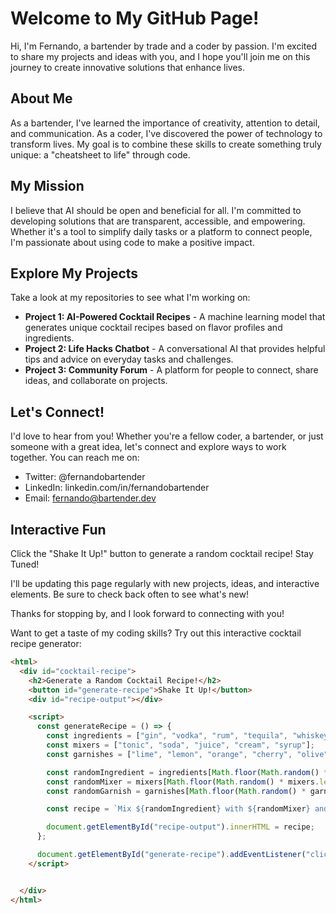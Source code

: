 # Welcome to My GitHub Page!

Hi, I'm Fernando, a bartender by trade and a coder by passion. I'm excited to share my projects and ideas with you, and I hope you'll join me on this journey to create innovative solutions that enhance lives.

## About Me

As a bartender, I've learned the importance of creativity, attention to detail, and communication. As a coder, I've discovered the power of technology to transform lives. My goal is to combine these skills to create something truly unique: a "cheatsheet to life" through code.

## My Mission

I believe that AI should be open and beneficial for all. I'm committed to developing solutions that are transparent, accessible, and empowering. Whether it's a tool to simplify daily tasks or a platform to connect people, I'm passionate about using code to make a positive impact.

## Explore My Projects

Take a look at my repositories to see what I'm working on:

* **Project 1: AI-Powered Cocktail Recipes** - A machine learning model that generates unique cocktail recipes based on flavor profiles and ingredients.
* **Project 2: Life Hacks Chatbot** - A conversational AI that provides helpful tips and advice on everyday tasks and challenges.
* **Project 3: Community Forum** - A platform for people to connect, share ideas, and collaborate on projects.

## Let's Connect!

I'd love to hear from you! Whether you're a fellow coder, a bartender, or just someone with a great idea, let's connect and explore ways to work together. You can reach me on:

* Twitter: @fernandobartender
* LinkedIn: linkedin.com/in/fernandobartender
* Email: fernando@bartender.dev

## Interactive Fun
Click the "Shake It Up!" button to generate a random cocktail recipe!
Stay Tuned!

I'll be updating this page regularly with new projects, ideas, and interactive elements. Be sure to check back often to see what's new!

Thanks for stopping by, and I look forward to connecting with you!

Want to get a taste of my coding skills? Try out this interactive cocktail recipe generator:

```html
<html>
  <div id="cocktail-recipe">
    <h2>Generate a Random Cocktail Recipe!</h2>
    <button id="generate-recipe">Shake It Up!</button>
    <div id="recipe-output"></div>

    <script>
      const generateRecipe = () => {
        const ingredients = ["gin", "vodka", "rum", "tequila", "whiskey"];
        const mixers = ["tonic", "soda", "juice", "cream", "syrup"];
        const garnishes = ["lime", "lemon", "orange", "cherry", "olive"];

        const randomIngredient = ingredients[Math.floor(Math.random() * ingredients.length)];
        const randomMixer = mixers[Math.floor(Math.random() * mixers.length)];
        const randomGarnish = garnishes[Math.floor(Math.random() * garnishes.length)];

        const recipe = `Mix ${randomIngredient} with ${randomMixer} and garnish with ${randomGarnish}!`;

        document.getElementById("recipe-output").innerHTML = recipe;
      };

      document.getElementById("generate-recipe").addEventListener("click", generateRecipe);
    </script>


  </div>
</html>


